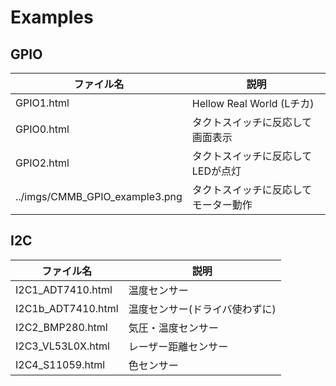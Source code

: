 # Examples 

## GPIO

|ファイル名  |説明  |
|---|---|
| GPIO1.html | Hellow Real World (Lチカ) |
| GPIO0.html | タクトスイッチに反応して画面表示|
| GPIO2.html | タクトスイッチに反応してLEDが点灯 |
| ../imgs/CMMB_GPIO_example3.png | タクトスイッチに反応してモーター動作 |

## I2C

|ファイル名  |説明  |
|---|---|
| I2C1_ADT7410.html | 温度センサー |
| I2C1b_ADT7410.html | 温度センサー(ドライバ使わずに) |
| I2C2_BMP280.html | 気圧・温度センサー |
| I2C3_VL53L0X.html | レーザー距離センサー |
| I2C4_S11059.html |  色センサー |
